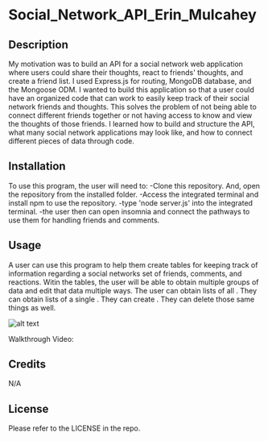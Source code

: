 # Social_Network_API_Erin_Mulcahey

## Description

My motivation was to build an API for a social network web application where users could share their thoughts, react to friends' thoughts, and create a friend list. I used Express.js for routing, MongoDB database, and the Mongoose ODM. I wanted to build this application so that a user could have an organized code that can work to easily keep track of their social network friends and thoughts. This solves the problem of not being able to connect different friends together or not having access to know and view the thoughts of those friends. I learned how to build and structure the API, what many social network applications may look like, and how to connect different pieces of data through code. 

## Installation

To use this program, the user will need to: -Clone this repository. And, open the repository from the installed folder. -Access the integrated terminal and install npm to use the repository. -type 'node server.js' into the integrated terminal. -the user then can open insomnia and connect the pathways to use them for handling friends and comments.

## Usage

A user can use this program to help them create tables for keeping track of information regarding a social networks set of friends, comments, and reactions. Witin the tables, the user will be able to obtain multiple groups of data and edit that data multiple ways. The user can obtain lists of all . They can obtain lists of a single . They can create . They can delete those same things as well.

![alt text](assets/images/screenshot.png)

Walkthrough Video: 

## Credits

N/A

## License

Please refer to the LICENSE in the repo.
